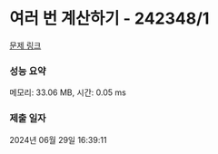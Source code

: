 # 여러 번 계산하기 - 242348/1 

[문제 링크](https://level.goorm.io/exam/242348/%EC%97%AC%EB%9F%AC-%EB%B2%88-%EA%B3%84%EC%82%B0%ED%95%98%EA%B8%B0/quiz/1) 

### 성능 요약

메모리: 33.06 MB, 시간: 0.05 ms

### 제출 일자

2024년 06월 29일 16:39:11

